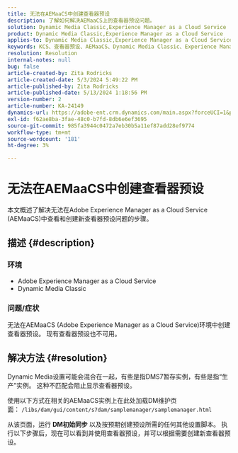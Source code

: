 ```yaml
---
title: 无法在AEMaaCS中创建查看器预设
description: 了解如何解决AEMaaCS上的查看器预设问题。
solution: Dynamic Media Classic,Experience Manager as a Cloud Service
product: Dynamic Media Classic,Experience Manager as a Cloud Service
applies-to: Dynamic Media Classic,Experience Manager as a Cloud Service
keywords: KCS、查看器预设、AEMaaCS、Dynamic Media Classic、Experience Manager
resolution: Resolution
internal-notes: null
bug: false
article-created-by: Zita Rodricks
article-created-date: 5/3/2024 5:49:22 PM
article-published-by: Zita Rodricks
article-published-date: 5/13/2024 1:18:56 PM
version-number: 2
article-number: KA-24149
dynamics-url: https://adobe-ent.crm.dynamics.com/main.aspx?forceUCI=1&pagetype=entityrecord&etn=knowledgearticle&id=d4a1e376-7509-ef11-9f8a-6045bd026dc7
exl-id: f62ae8ba-3fae-48c0-b7fd-8db6e6ef3695
source-git-commit: 985fa3944c0472a7eb30b5a11ef87add28ef9774
workflow-type: tm+mt
source-wordcount: '181'
ht-degree: 3%

---
```


# 无法在AEMaaCS中创建查看器预设


本文概述了解决无法在Adobe Experience Manager as a Cloud Service (AEMaaCS)中查看和创建新查看器预设问题的步骤。

## 描述 {#description}


### <b>环境</b>

- Adobe Experience Manager as a Cloud Service
- Dynamic Media Classic




### 问题/症状

无法在AEMaaCS (Adobe Experience Manager as a Cloud Service)环境中创建查看器预设。 现有查看器预设也不可用。


## 解决方法 {#resolution}


Dynamic Media设置可能会混合在一起，有些是指DMS7暂存实例，有些是指“生产”实例。 这种不匹配会阻止显示查看器预设。

使用以下方式在相关的AEMaaCS实例上在此处加载DM维护页面： `/libs/dam/gui/content/s7dam/samplemanager/samplemanager.html`

从该页面，运行 <b>DM初始同步</b> 以及按预期创建预设所需的任何其他设置脚本。 执行以下步骤后，现在可以看到并使用查看器预设，并可以根据需要创建新查看器预设。
